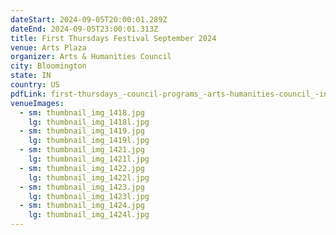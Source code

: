 ```yaml
---
dateStart: 2024-09-05T20:00:01.289Z
dateEnd: 2024-09-05T23:00:01.313Z
title: First Thursdays Festival September 2024
venue: Arts Plaza
organizer: Arts & Humanities Council
city: Bloomington
state: IN
country: US
pdfLink: first-thursdays_-council-programs_-arts-humanities-council_-indiana-university-bloomington.pdf
venueImages:
  - sm: thumbnail_img_1418.jpg
    lg: thumbnail_img_1418l.jpg
  - sm: thumbnail_img_1419.jpg
    lg: thumbnail_img_1419l.jpg
  - sm: thumbnail_img_1421.jpg
    lg: thumbnail_img_1421l.jpg
  - sm: thumbnail_img_1422.jpg
    lg: thumbnail_img_1422l.jpg
  - sm: thumbnail_img_1423.jpg
    lg: thumbnail_img_1423l.jpg
  - sm: thumbnail_img_1424.jpg
    lg: thumbnail_img_1424l.jpg
---
```

